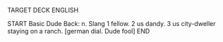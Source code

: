 TARGET DECK
ENGLISH

START
Basic
Dude
Back: n. Slang 1 fellow. 2 us dandy. 3 us city-dweller staying on a ranch. [german dial. Dude fool]
END
